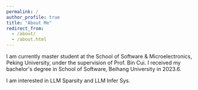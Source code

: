 ```yaml
---
permalink: /
author_profile: true
title: "About Me"
redirect_from: 
  - /about/
  - /about.html
---
```


I am currently master student at the School of Software & Microelectronics, Peking University, under the supervision of Prof. Bin Cui. I received my bachelor's degree in School of Software, Beihang University in 2023.6.

I am interested in LLM Sparsity and LLM Infer Sys.

<script type="text/javascript">
  var GOOG_FIXURL_LANG = 'en';
  var GOOG_FIXURL_SITE = '{{ site.url }}'
</script>
<script type="text/javascript"
  src="//linkhelp.clients.google.com/tbproxy/lh/wm/fixurl.js">
</script>
